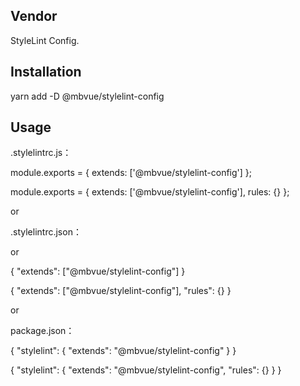 ## Vendor
StyleLint Config.

## Installation
yarn add -D @mbvue/stylelint-config

## Usage
.stylelintrc.js：

module.exports = {
  extends: ['@mbvue/stylelint-config']
};

module.exports = {
  extends: ['@mbvue/stylelint-config'],
  rules: {}
};

or

.stylelintrc.json：

or

{
  "extends": ["@mbvue/stylelint-config"]
}


{
  "extends": ["@mbvue/stylelint-config"],
  "rules": {}
}

or

package.json：

{
  "stylelint": {
    "extends": "@mbvue/stylelint-config"
  }
}

{
  "stylelint": {
    "extends": "@mbvue/stylelint-config",
    "rules": {}
  }
}
